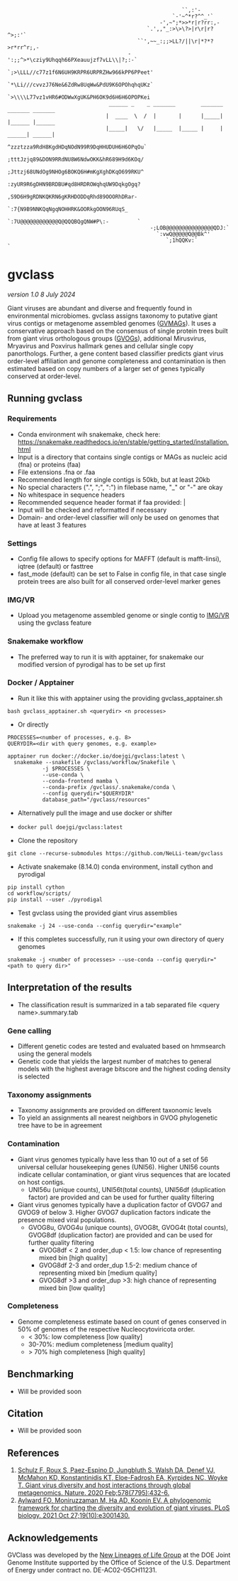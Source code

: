 ```
                                                       ``,:'-                     
                                                    `-'~^*r?^^_'`                 
                                                -',~";*>>*r|r?rr:,-              
                                            `.',,"_:>\>\?>|r\r|r?^>;:'`          
                                         ``',~~_:;;>LL?/||\r|*?*?>r*rr^r;,-       
                                      -':;;^>*\cziy9Uhqqh66PXeauujzf7vLL\\|?;:-`  
                                   `;>\LLL//c77z1f6N6UH9KRPR6URPRZHw966kPP6PPeet' 
                                   `*\Li///cvvzJ76Ne&6ZdRw8UqWw&PdU9K6OPOhqhqUKz` 
                                   `>\\\\L77vz1vHR6#ODWwXgUK&PH6OK9d6H6H6OPOPKei  
                                ______ _    _ _______        _______ _______ _______ 
                               |  ____  \  /  |       |      |_____| |______ |______
                               |_____|   \/   |_____  |_____ |     | ______| ______| 
                                    ^zzztzza9RdH8KgdHDqNOdN99R9DqHHUDUH6H6OPqOu`  
                                    ;tttJzjq89&DON9RRdNU8W6NdwOKK&hR689H9d6KOq/   
                                    ;Jttzj68UNdOg9NHOg6BOKQ6H#mKgXghDKqO699RKU^   
                                     :zyUR9R6gDHN9BRDBU#qd8HRDROWqhqUW9DqkgOgq?    
                                       ,S9D6H9gRDNKQKRN6gKRHDODDqRhd89OOORhDRar-     
                                        `:7{N9B9NNKQqNgqNOHHRK&OORkgOON96RUqS_        
                                          `:7U@@@@@@@@@@@@Q@QQQBQgQNW#P\:-         `
                                             -;LOB@@@@@@@@@@@@@@@QDJ:`             
                                               `:vwQ@@@@@Q@@Bk^'                 
                                                  `;1hQQKv:`              `     
```

# gvclass
_version 1.0 8 July 2024_

Giant viruses are abundant and diverse and frequently found in environmental microbiomes. gvclass assigns taxonomy to putative giant virus contigs or metagenome assembled genomes ([GVMAGs](https://doi.org/10.1038/s41586-020-1957-x)). It uses a conservative approach based on the consensus of single protein trees built from giant virus orthologous groups ([GVOGs](https://doi.org/10.1371/journal.pbio.3001430)), additional Mirusvirus, Mryavirus and Poxvirus hallmark genes and cellular single copy panorthologs. Further, a gene content based classifier predicts giant virus order-level affiliation and genome completeness and contamination is then estimated based on copy numbers of a larger set of genes typically conserved at order-level.

## Running gvclass

### Requirements
* Conda environment wih snakemake, check here: https://snakemake.readthedocs.io/en/stable/getting_started/installation.html
* Input is a directory that contains single contigs or MAGs as nucleic acid (fna) or proteins (faa)
* File extensions .fna or .faa
* Recommended length for single contigs is 50kb, but at least 20kb
* No special characters (".", ";", ":") in filebase name, "\_" or "-" are okay
* No whitespace in sequence headers
* Recommended sequence header format if faa provided: <filenamebase>|<proteinid>
* Input will be checked and reformatted if necessary
* Domain- and order-level classifier will only be used on genomes that have at least 3 features


### Settings
* Config file allows to specify options for MAFFT (default is mafft-linsi), iqtree (default) or fasttree
* fast_mode (default) can be set to False in config file, in that case single protein trees are also built for all conserved order-level marker genes

### IMG/VR
* Upload you metagenome assembled genome or single contig to [IMG/VR](https://img.jgi.doe.gov/vr/) using the gvclass feature

### Snakemake workflow

* The preferred way to run it is with apptainer, for snakemake our modified version of pyrodigal has to be set up first

### Docker / Apptainer

* Run it like this with apptainer using the providing gvclass_apptainer.sh

```
bash gvclass_apptainer.sh <querydir> <n processes>
```

* Or directly

```
PROCESSES=<number of processes, e.g. 8>
QUERYDIR=<dir with query genomes, e.g. example>

apptainer run docker://docker.io/doejgi/gvclass:latest \
  snakemake --snakefile /gvclass/workflow/Snakefile \
           -j $PROCESSES \
           --use-conda \
           --conda-frontend mamba \
           --conda-prefix /gvclass/.snakemake/conda \
           --config querydir="$QUERYDIR"
           database_path="/gvclass/resources"
```

* Alternatively pull the image and use docker or shifter

* ```
  docker pull doejgi/gvclass:latest
  ```
  
* Clone the repository
```
git clone --recurse-submodules https://github.com/NeLLi-team/gvclass
```

* Activate snakemake (8.14.0) conda environment, install cython and pyrodigal
```
pip install cython
cd workflow/scripts/
pip install --user ./pyrodigal
```
* Test gvclass using the provided giant virus assemblies
```
snakemake -j 24 --use-conda --config querydir="example"
```
* If this completes successfully, run it using your own directory of query genomes
```
snakemake -j <number of processes> --use-conda --config querydir="<path to query dir>"
```

## Interpretation of the results
* The classification result is summarized in a tab separated file \<query name\>.summary.tab

### Gene calling
* Different genetic codes are tested and evaluated based on hmmsearch using the general models
* Genetic code that yields the largest number of matches to general models with the highest average bitscore and the highest coding density is selected

### Taxonomy assignments
* Taxonomy assignments are provided on different taxonomic levels
* To yield an assignments all nearest neighbors in GVOG phylogenetic tree have to be in agreement

### Contamination
* Giant virus genomes typically have less than 10 out of a set of 56 universal cellular housekeeping genes (UNI56). Higher UNI56 counts indicate cellular contamination, or giant virus sequences that are located on host contigs.
  * UNI56u (unique counts), UNI56t(total counts), UNI56df (duplication factor) are provided and can be used for further quality filtering
* Giant virus genomes typically have a duplication factor of GVOG7 and  GVOG9 of below 3. Higher GVOG7 duplication factors indicate the presence mixed viral populations.
  * GVOG8u, GVOG4u (unique counts), GVOG8t, GVOG4t (total counts), GVOG8df (duplication factor) are provided and can be used for further quality filtering
     * GVOG8df < 2 and order_dup < 1.5: low chance of representing mixed bin [high quality]
     * GVOG8df 2-3 and order_dup 1.5-2: medium chance of representing mixed bin [medium quality]
     * GVOG8df >3 and order_dup >3: high chance of representing mixed bin [low quality]
### Completeness
* Genome completeness estimate based on count of genes conserved in 50% of genomes of the respective Nucleocytoviricota order. 
  * \< 30%: low completeness  [low quality]
  * 30-70%: medium completeness [medium quality]
  * \> 70% high completeness [high quality]

## Benchmarking

* Will be provided soon

## Citation

* Will be provided soon

## References
1. [Schulz F, Roux S, Paez-Espino D, Jungbluth S, Walsh DA, Denef VJ, McMahon KD, Konstantinidis KT, Eloe-Fadrosh EA, Kyrpides NC, Woyke T. Giant virus diversity and host interactions through global metagenomics. Nature. 2020 Feb;578(7795):432-6.](https://doi.org/10.1038/s41586-020-1957-x)
2. [Aylward FO, Moniruzzaman M, Ha AD, Koonin EV. A phylogenomic framework for charting the diversity and evolution of giant viruses. PLoS biology. 2021 Oct 27;19(10):e3001430.](https://doi.org/10.1371/journal.pbio.3001430)

## Acknowledgements
GVClass was developed by the [New Lineages of Life Group](https://jgi.doe.gov/our-science/scientists-jgi/new-lineages-of-life/) at the DOE Joint Genome Institute supported by the Office of Science of the U.S. Department of Energy under contract no. DE-AC02-05CH11231.


